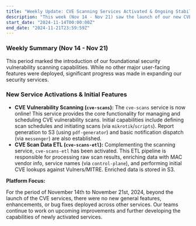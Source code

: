 ```yaml
---
title: "Weekly Update: CVE Scanning Services Activated & Ongoing Stabilization"
description: "This week (Nov 14 - Nov 21) saw the launch of our new CVE Scanning and ETL services, laying the foundation for vulnerability management. Focus also remained on platform stabilization."
start_date: "2024-11-14T00:00:00Z"
end_date: "2024-11-21T23:59:59Z"
---
```


### Weekly Summary (Nov 14 - Nov 21)

This period marked the introduction of our foundational security vulnerability scanning capabilities. While no other major user-facing features were deployed, significant progress was made in expanding our security services.

### New Service Activations & Initial Features

*   **CVE Vulnerability Scanning (`cve-scans`):** The `cve-scans` service is now online! This service provides the core functionality for managing and scheduling CVE vulnerability scans. Initial capabilities include defining scan schedules and initiating scans (via `mikrotik`/`scripts`). Report generation to S3 (using `pdf-generator`) and basic notification dispatch (via `messenger`) are also established.
*   **CVE Scan Data ETL (`cve-scans-etl`):** Complementing the scanning service, `cve-scans-etl` has been activated. This ETL pipeline is responsible for processing raw scan results, enriching data with MAC vendor info, service names (via `control-plane`), and performing initial CVE lookups against Vulners/MITRE. Enriched data is stored in S3.

**Platform Focus:**

For the period of November 14th to November 21st, 2024, beyond the launch of the CVE services, there were no new general features, enhancements, or bug fixes deployed across other services. Our teams continue to work on upcoming improvements and further developing the capabilities of newly activated services.
